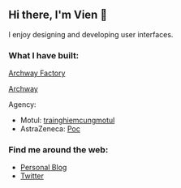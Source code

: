 ## Hi there, I'm Vien 👋

I enjoy designing and developing user interfaces.

### What I have built:

[Archway Factory](https://www.archwayfactory.com/)

[Archway](https://www.archway.co.jp)

Agency:

- Motul: [trainghiemcungmotul](https://trainghiemcungmotul.com/)
- AstraZeneca: [Poc](https://zingy-salamander-9ffdca.netlify.app/)

### Find me around the web:
- [Personal Blog](https://viendev.netlify.app)
- [Twitter](https://twitter.com/vienvee_bb)
